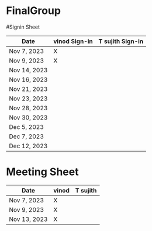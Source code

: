 # FinalGroup

#Signin Sheet

| Date        | vinod Sign-in    | T sujith Sign-in |
|-------------|------------------|------------------|
| Nov 7, 2023 |     X            |                  |
| Nov 9, 2023 |     X            |                  |              
| Nov 14, 2023|                  |                  |
| Nov 16, 2023|                  |                  |
| Nov 21, 2023|                  |                  |
| Nov 23, 2023|                  |                  |
| Nov 28, 2023|                  |                  |
| Nov 30, 2023|                  |                  |
| Dec 5, 2023 |                  |                  |
| Dec 7, 2023 |                  |                  |
| Dec 12, 2023|                  |                  |





# Meeting Sheet


| Date        |     vinod        |     T sujith     |
|-------------|------------------|------------------|
| Nov 7, 2023 |     X            |                  |
| Nov 9, 2023 |     X            |                  |              
| Nov 13, 2023|     X            |                  |
